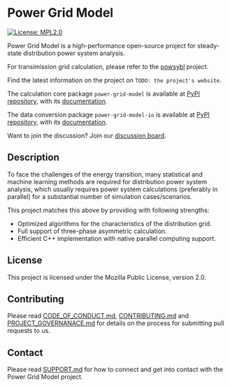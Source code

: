 <!--
SPDX-FileCopyrightText: 2022 Contributors to the Power Grid Model project <dynamic.grid.calculation@alliander.com>

SPDX-License-Identifier: MPL-2.0
-->

# Power Grid Model

[![License: MPL2.0](https://img.shields.io/badge/License-MPL2.0-informational.svg)](../LICENSE)

Power Grid Model is a high-performance open-source project for steady-state distribution power system analysis.

For transimission grid calculation, please refer to the [powsybl](https://www.powsybl.org/) project.

Find the latest information on the project on `TODO: the project's website`.

The calculation core package `power-grid-model` is available at [PyPI repository](https://pypi.org/project/power-grid-model/), 
with its [documentation](https://power-grid-model.readthedocs.io/).

The data conversion package `power-grid-model-io` is available at [PyPI repository](https://pypi.org/project/power-grid-model-io/),
with its [documentation](https://power-grid-model-io.readthedocs.io/).

Want to join the discussion? Join our [discussion board](https://github.com/orgs/PowerGridModel/discussions).

## Description

To face the challenges of the energy transition, many statistical and machine learning methods are required for distribution power system analysis, which usually requires power system calculations (preferably in parallel) for a substantial number of simulation cases/scenarios.

This project matches this above by providing with following strengths:

- Optimized algorithms for the characteristics of the distribution grid.
- Full support of three-phase asymmetric calculation.
- Efficient C++ implementation with native parallel computing support.

## License
This project is licensed under the Mozilla Public License, version 2.0.

## Contributing
Please read [CODE_OF_CONDUCT.md](../CODE_OF_CONDUCT.md), [CONTRIBUTING.md](../CONTRIBUTING.md) and [PROJECT_GOVERNANACE.md](../PROJECT_GOVERNANCE.md) for details on the process for submitting pull requests to us.

## Contact
Please read [SUPPORT.md](../SUPPORT.md) for how to connect and get into contact with the Power Grid Model project.